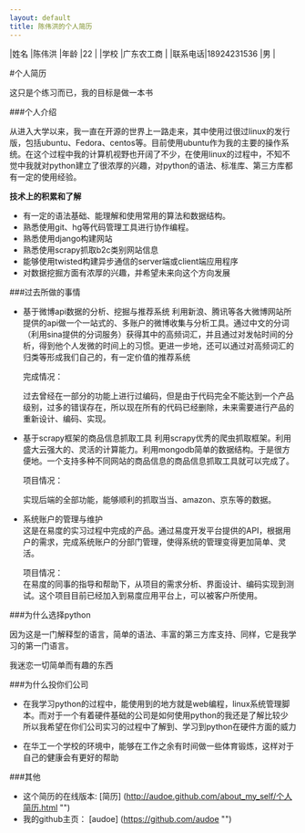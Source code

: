 ```yaml
---
layout: default
title: 陈伟洪的个人简历
---
```


|姓名    |陈伟洪    |年龄   |22      |
|学校    |广东农工商                 |
|联系电话|18924231536       |男      |



#个人简历

这只是个练习而已，我的目标是做一本书

###个人介绍

从进入大学以来，我一直在开源的世界上一路走来，其中使用过很过linux的发行版，包括ubuntu、Fedora、centos等。目前使用ubuntu作为我的主要的操作系统。在这个过程中我的计算机视野也开阔了不少，在使用linux的过程中，不知不觉中我就对python建立了很浓厚的兴趣，对python的语法、标准库、第三方库都有一定的使用经验。

**技术上的积累和了解**

- 有一定的语法基础、能理解和使用常用的算法和数据结构。
- 熟悉使用git、hg等代码管理工具进行协作编程。
- 熟悉使用django构建网站
- 熟悉使用scrapy抓取b2c类别网站信息
- 能够使用twisted构建异步通信的server端或client端应用程序
- 对数据挖掘方面有浓厚的兴趣，并希望未来向这个方向发展



###过去所做的事情

- 基于微博api数据的分析、挖掘与推荐系统
    利用新浪、腾讯等各大微博网站所提供的api做一个一站式的、多账户的微博收集与分析工具。通过中文的分词（利用sina提供的分词服务）获得其中的高频词汇，并且通过对发帖时间的分析，得到他个人发微的时间上的习惯。更进一步地，还可以通过对高频词汇的归类等形成我们自己的，有一定价值的推荐系统

    完成情况：

    过去曾经在一部分的功能上进行过编码，但是由于代码完全不能达到一个产品级别，过多的错误存在，所以现在所有的代码已经删除，未来需要进行产品的重新设计、编码、实现。

- 基于scrapy框架的商品信息抓取工具
    利用scrapy优秀的爬虫抓取框架。利用盛大云强大的、灵活的计算能力。利用mongodb简单的数据结构。于是很方便地。一个支持多种不同网站的商品信息的商品信息抓取工具就可以完成了。

    项目情况：

    实现后端的全部功能，能够顺利的抓取当当、amazon、京东等的数据。

- 系统账户的管理与维护  
    这是在易度的实习过程中完成的产品。通过易度开发平台提供的API，根据用户的需求，完成系统账户的分部门管理，使得系统的管理变得更加简单、灵活。

    项目情况：  
    在易度的同事的指导和帮助下，从项目的需求分析、界面设计、编码实现到测试。这个项目目前已经加入到易度应用平台上，可以被客户所使用。



###为什么选择python

因为这是一门解释型的语言，简单的语法、丰富的第三方库支持、同样，它是我学习的第一门语言。

我迷恋一切简单而有趣的东西


###为什么投你们公司

- 在我学习python的过程中，能使用到的地方就是web编程，linux系统管理脚本。而对于一个有着硬件基础的公司是如何使用python的我还是了解比较少
  所以我希望在你们公司实习的过程中了解到、学习到python在硬件方面的威力
  
- 在华工一个学校的环境中，能够在工作之余有时间做一些体育锻炼，这样对于自己的健康会有更好的帮助
 
###其他

- 这个简历的在线版本: [简历] (http://audoe.github.com/about_my_self/个人简历.html "")
- 我的github主页： [audoe] (https://github.com/audoe "")

